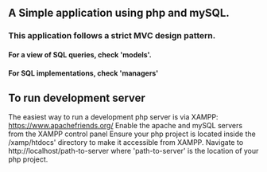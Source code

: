 ## A Simple application using php and mySQL.

### This application follows a strict MVC design pattern.

#### For a view of SQL queries, check 'models'.
#### For SQL implementations, check 'managers'

## To run development server

The easiest way to run a development php server is via XAMPP: https://www.apachefriends.org/
Enable the apache and mySQL servers from the XAMPP control panel
Ensure your php project is located inside the /xamp/htdocs' directory to make it accessible from XAMPP.
Navigate to http://localhost/path-to-server where 'path-to-server' is the location of your php project.
